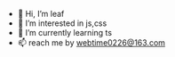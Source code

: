 - 👋 Hi, I’m leaf
- 👀 I’m interested in js,css
- 🌱 I’m currently learning ts
- 📫 reach me by webtime0226@163.com

<!---
nibok/nibok is a ✨ special ✨ repository because its `README.md` (this file) appears on your GitHub profile.
You can click the Preview link to take a look at your changes.
--->
